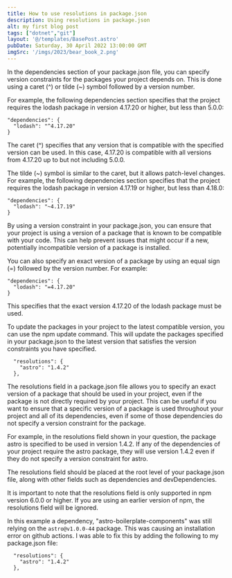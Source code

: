 ```yaml
---
title: How to use resolutions in package.json
description: Using resolutions in package.json
alt: my first blog post
tags: ["dotnet","git"]
layout: '@/templates/BasePost.astro'
pubDate: Saturday, 30 April 2022 13:00:00 GMT
imgSrc: '/imgs/2023/bear_book_2.png'
---
```



In the dependencies section of your package.json file, you can specify version constraints for the packages your project depends on. This is done using a caret (^) or tilde (~) symbol followed by a version number.

For example, the following dependencies section specifies that the project requires the lodash package in version 4.17.20 or higher, but less than 5.0.0:

```
"dependencies": {
  "lodash": "^4.17.20"
}
```

The caret (^) specifies that any version that is compatible with the specified version can be used. In this case, 4.17.20 is compatible with all versions from 4.17.20 up to but not including 5.0.0.

The tilde (~) symbol is similar to the caret, but it allows patch-level changes. For example, the following dependencies section specifies that the project requires the lodash package in version 4.17.19 or higher, but less than 4.18.0:

```
"dependencies": {
  "lodash": "~4.17.19"
}

```

By using a version constraint in your package.json, you can ensure that your project is using a version of a package that is known to be compatible with your code. This can help prevent issues that might occur if a new, potentially incompatible version of a package is installed.

You can also specify an exact version of a package by using an equal sign (=) followed by the version number. For example:

```
"dependencies": {
  "lodash": "=4.17.20"
}
```

This specifies that the exact version 4.17.20 of the lodash package must be used.

To update the packages in your project to the latest compatible version, you can use the npm update command. This will update the packages specified in your package.json to the latest version that satisfies the version constraints you have specified.

```
  "resolutions": {
    "astro": "1.4.2"
  },
```

The resolutions field in a package.json file allows you to specify an exact version of a package that should be used in your project, even if the package is not directly required by your project. This can be useful if you want to ensure that a specific version of a package is used throughout your project and all of its dependencies, even if some of those dependencies do not specify a version constraint for the package.

For example, in the resolutions field shown in your question, the package astro is specified to be used in version 1.4.2. If any of the dependencies of your project require the astro package, they will use version 1.4.2 even if they do not specify a version constraint for astro.

The resolutions field should be placed at the root level of your package.json file, along with other fields such as dependencies and devDependencies.

It is important to note that the resolutions field is only supported in npm version 6.0.0 or higher. If you are using an earlier version of npm, the resolutions field will be ignored.

In this example a dependency, "astro-boilerplate-components" was still relying on the `astro@v1.0.0-44` package. This was causing an installation error on github actions. I was able to fix this by adding the following to my package.json file:

```
  "resolutions": {
    "astro": "1.4.2"
  },
```